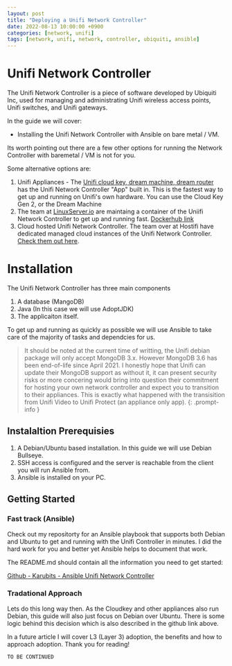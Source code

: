 ```yaml
---
layout: post
title: "Deploying a Unifi Network Controller"
date: 2022-08-13 10:00:00 +0900
categories: [network, unifi]
tags: [network, unifi, network, controller, ubiquiti, ansible]
---
```


# Unifi Network Controller

The Unifi Network Controller is a piece of software developed by Ubiquiti Inc, used for managing and administrating Unifi wireless access points, Unifi switches, and Unifi gateways.

In the guide we will cover:
- Installing the Unifi Network Controller with Ansible on bare metal / VM.

Its worth pointing out there are a few other options for running the Network Controller with baremetal / VM is not for you.

Some alternative options are:
1. Unifi Appliances - The [Unifi cloud key, dream machine, dream router](https://www.ui.com/consoles) has the Unifi Network Controller "App" built in. This is the fastest way to get up and running on Unifi's own hardware. You can use the Cloud Key Gen 2, or the Dream Machine
2. The team at [LinuxServer.io](https://www.linuxserver.io/) are maintaing a container of the Uniifi Network Controller to get up and running fast. [Dockerhub link](https://hub.docker.com/r/linuxserver/unifi-controller)
3. Cloud hosted Unifi Network Controller. The team over at Hostifi have dedicated managed cloud instances of the Unifi Network Controller. [Check them out here](https://www.hostifi.com/).


# Installation

The Unifi Network Controller has three main components

1. A database (MangoDB)
2. Java (In this case we will use AdoptJDK)
3. The applicaiton itself.

To get up and running as quickly as possible we will use Ansible to take care of the majority of tasks and dependcies for us.

> It should be noted at the current time of writting, the Unifi debian package will only accept MongoDB 3.x. However MongoDB 3.6 has been end-of-life since April 2021. I honestly hope that Unifi can update their MongoDB support as without it, it can present security risks or more concering would bring into question their commitment for hosting your own network controller and expect you to transition to their appliances. This is exactly what happened with the transisition from Unifi Video to Unifi Protect (an appliance only app).
{: .prompt-info }


## Instalaltion Prerequisies

1. A Debian/Ubuntu based installation. In this guide we will use Debian Bullseye.
2. SSH access is configured and the server is reachable from the client you will run Ansible from.
3. Ansible is installed on your PC. 

## Getting Started

### Fast track (Ansible)

Check out my repositorty for an Ansible playbook that supports both Debian and Ubuntu to get and running with the Unifi Controller in minutes. I did the hard work for you and better yet Ansible helps to document that work.

The README.md should contain all the information you need to get started:

[Github - Karubits - Ansible Unifi Network Controller](https://github.com/karubits/ansible-unifi-network-controller)

### Tradational Approach

Lets do this long way then. As the Cloudkey and other appliances also run Debian, this guide will also just focus on Debian over Ubuntu. There is some logic behind this decision which is also described in the github link above. 


In a future article I will cover L3 (Layer 3) adoption, the benefits and how to approach adoption. Thank you for reading!


`TO BE CONTINUED`
